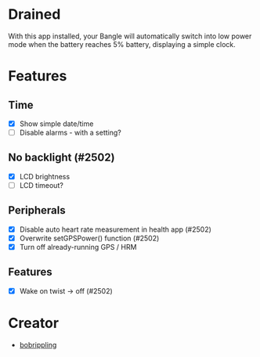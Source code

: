 # Drained

With this app installed, your Bangle will automatically switch into low power mode when the battery reaches 5% battery, displaying a simple clock.

# Features

## Time
- [x] Show simple date/time
- [ ] Disable alarms - with a setting?

## No backlight (#2502)
- [x] LCD brightness
- [ ] LCD timeout?

## Peripherals
- [x] Disable auto heart rate measurement in health app (#2502)
- [x] Overwrite setGPSPower() function (#2502)
- [x] Turn off already-running GPS / HRM

## Features
- [x] Wake on twist -> off (#2502)

# Creator

- [bobrippling](https://github.com/bobrippling/)
